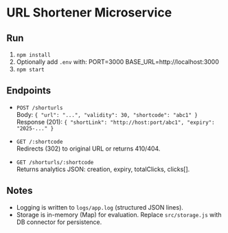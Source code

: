 # URL Shortener Microservice

## Run
1. `npm install`
2. Optionally add `.env` with:
PORT=3000
BASE_URL=http://localhost:3000
3. `npm start`

## Endpoints
- `POST /shorturls`  
Body: `{ "url": "...", "validity": 30, "shortcode": "abc1" }`  
Response (201): `{ "shortLink": "http://host:port/abc1", "expiry": "2025-..." }`

- `GET /:shortcode`  
Redirects (302) to original URL or returns 410/404.

- `GET /shorturls/:shortcode`  
Returns analytics JSON: creation, expiry, totalClicks, clicks[].

## Notes
- Logging is written to `logs/app.log` (structured JSON lines).
- Storage is in-memory (Map) for evaluation. Replace `src/storage.js` with DB connector for persistence.
